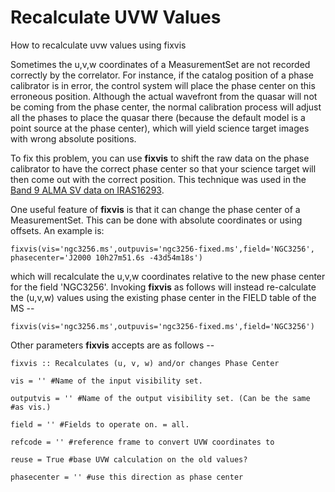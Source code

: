 

# Recalculate UVW Values 

How to recalculate uvw values using fixvis

Sometimes the u,v,w coordinates of a MeasurementSet are not recorded correctly by the correlator. For instance, if the catalog position of a phase calibrator is in error, the control system will place the phase center on this erroneous position. Although the actual wavefront from the quasar will not be coming from the phase center, the normal calibration process will adjust all the phases to place the quasar there (because the default model is a point source at the phase center), which will yield science target images with wrong absolute positions.

To fix this problem, you can use **fixvis** to shift the raw data on the phase calibrator to have the correct phase center so that your science target will then come out with the correct position. This technique was used in the [Band 9 ALMA SV data on IRAS16293](https://casaguides.nrao.edu/index.php/IRAS16293_Band9_-_Calibration_for_CASA_4.0).

One useful feature of **fixvis** is that it can change the phase center of a MeasurementSet. This can be done with absolute coordinates or using offsets. An example is:

```
fixvis(vis='ngc3256.ms',outpuvis='ngc3256-fixed.ms',field='NGC3256', phasecenter='J2000 10h27m51.6s -43d54m18s')
```

which will recalculate the u,v,w coordinates relative to the new phase center for the field 'NGC3256'. Invoking **fixvis** as follows will instead re-calculate the (u,v,w) values using the existing phase center in the FIELD table of the MS \-- 

```
fixvis(vis='ngc3256.ms',outpuvis='ngc3256-fixed.ms',field='NGC3256')
```

Other parameters **fixvis** accepts are as follows \-- 

```
fixvis :: Recalculates (u, v, w) and/or changes Phase Center

vis = '' #Name of the input visibility set.

outputvis = '' #Name of the output visibility set. (Can be the same #as vis.)

field = '' #Fields to operate on. = all.

refcode = '' #reference frame to convert UVW coordinates to

reuse = True #base UVW calculation on the old values?

phasecenter = '' #use this direction as phase center
```

 


